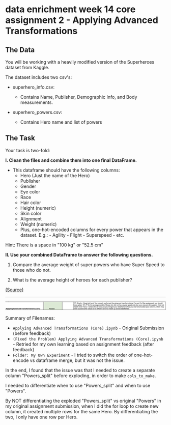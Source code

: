 # data enrichment week 14 core assignment 2 - Applying Advanced Transformations
 
## The Data

You will be working with a heavily modified version of the Superheroes dataset from Kaggle.

The dataset includes two csv's:

- superhero_info.csv:
   - Contains Name, Publisher, Demographic Info, and Body measurements.
   
- superhero_powers.csv:
   - Contains Hero name and list of powers
   
   
## The Task

Your task is two-fold:

**I. Clean the files and combine them into one final DataFrame.**

  - This dataframe should have the following columns:
       - Hero (Just the name of the Hero)
       - Publisher
       - Gender
       - Eye color
       - Race
       - Hair color
       - Height (numeric)
       - Skin color
       - Alignment
       - Weight (numeric)
       - Plus, one-hot-encoded columns for every power that appears in the dataset. E.g.:
             - Agility
             - Flight
             - Superspeed
             - etc.
             
Hint: There is a space in "100 kg" or "52.5 cm"



**II. Use your combined DataFrame to answer the following questions.**

   1. Compare the average weight of super powers who have Super Speed to those who do not.

   2. What is the average height of heroes for each publisher?


[(Source)](https://www.kaggle.com/datasets/claudiodavi/superhero-set)


***

![png](feedback.png)

Summary of Filenames:

* `Applying Advanced Transformations (Core).ipynb` - Original Submission (before feedback)
* `(Fixed the Problem) Applying Advanced Transformations (Core).ipynb` - Retried for my own learning based on assignment feedback (after feedback)
* `Folder: My Own Experiment` - I tried to switch the order of one-hot-encode vs dataframe merge, but it was not the issue.

In the end, I found that the issue was that I needed to create a separate column "Powers_split" before exploding, in order to make `cols_to_make`.

I needed to differentiate when to use "Powers_split" and when to use "Powers".

By NOT differentiating the exploded "Powers_split" vs original "Powers" in my original assignment submission, when I did the for loop to create new column, it created multiple rows for the same Hero. By differentiating the two, I only have one row per Hero.


